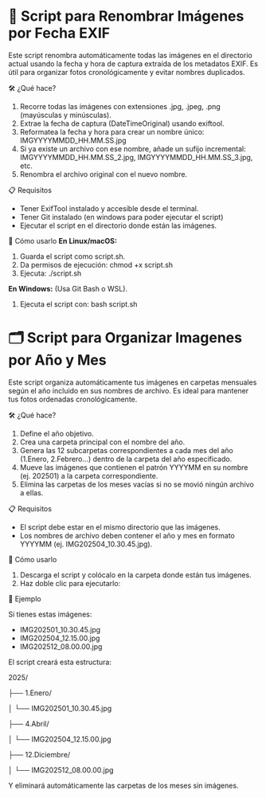 # 📸 Script para Renombrar Imágenes por Fecha EXIF
Este script renombra automáticamente todas las imágenes en el directorio actual usando la fecha y hora de captura extraída de los metadatos EXIF. 
Es útil para organizar fotos cronológicamente y evitar nombres duplicados.

🛠️ ¿Qué hace?
1. Recorre todas las imágenes con extensiones .jpg, .jpeg, .png (mayúsculas y minúsculas).
2. Extrae la fecha de captura (DateTimeOriginal) usando exiftool.
3. Reformatea la fecha y hora para crear un nombre único: IMGYYYYMMDD_HH.MM.SS.jpg
4. Si ya existe un archivo con ese nombre, añade un sufijo incremental: IMGYYYYMMDD_HH.MM.SS_2.jpg, IMGYYYYMMDD_HH.MM.SS_3.jpg, etc.
5. Renombra el archivo original con el nuevo nombre.

📋 Requisitos
- Tener ExifTool instalado y accesible desde el terminal.
- Tener Git instalado (en windows para poder ejecutar el script)
- Ejecutar el script en el directorio donde están las imágenes.

🚀 Cómo usarlo
**En Linux/macOS:**
1. Guarda el script como script.sh.
2. Da permisos de ejecución:
    chmod +x script.sh
3. Ejecuta:
    ./script.sh

**En Windows:**
(Usa Git Bash o WSL).
1. Ejecuta el script con:
    bash script.sh

# 🗂️ Script para Organizar Imagenes por Año y Mes
Este script organiza automáticamente tus imágenes en carpetas mensuales según el año incluido en sus nombres de archivo. 
Es ideal para mantener tus fotos ordenadas cronológicamente.

🛠️ ¿Qué hace?
1. Define el año objetivo.
2. Crea una carpeta principal con el nombre del año.
3. Genera las 12 subcarpetas correspondientes a cada mes del año (1.Enero, 2.Febrero...) dentro de la carpeta del año especificado.
4. Mueve las imágenes que contienen el patrón YYYYMM en su nombre (ej. 202501) a la carpeta correspondiente.
5. Elimina las carpetas de los meses vacías si no se movió ningún archivo a ellas.

📋 Requisitos
- El script debe estar en el mismo directorio que las imágenes.
- Los nombres de archivo deben contener el año y mes en formato YYYYMM (ej. IMG202504_10.30.45.jpg).

🚀 Cómo usarlo
1. Descarga el script y colócalo en la carpeta donde están tus imágenes.
3. Haz doble clic para ejecutarlo:
    
🧠 Ejemplo

Si tienes estas imágenes:

- IMG202501_10.30.45.jpg
- IMG202504_12.15.00.jpg
- IMG202512_08.00.00.jpg

El script creará esta estructura:

2025/

├── 1.Enero/

│   └── IMG202501_10.30.45.jpg

├── 4.Abril/

│   └── IMG202504_12.15.00.jpg

├── 12.Diciembre/

│   └── IMG202512_08.00.00.jpg

Y eliminará automáticamente las carpetas de los meses sin imágenes.
